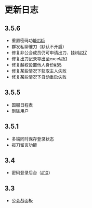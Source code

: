 # 更新日志

## 3.5.6

- 重置密码功能[#35](https://github.com/yuudi/yobot/pull/35)
- 群发私聊催刀（默认不开启）
- 修复非公会成员仍可申请出刀、挂树[#37](https://github.com/yuudi/yobot/issues/37)
- 修复出刀记录导出至excel[#51](https://github.com/yuudi/yobot/issues/51)
- 修复越权设置他人身份[#55](https://github.com/yuudi/yobot/issues/55)
- 修复某些情况下获取主人失败
- 修复某些情况下自动重启失败

## 3.5.5

- 国服日程表
- 删除用户

## 3.5.1

- 多端同时保存登录状态
- 报刀留言功能

## 3.4

- 密码登录后台（[#10](https://github.com/yuudi/yobot/pull/10)）

## 3.3

- 公会战面板
